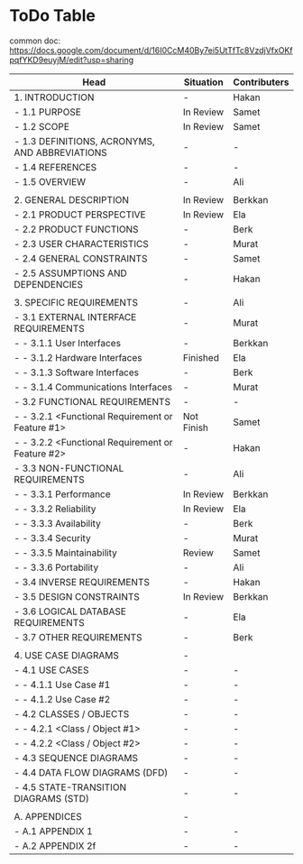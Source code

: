 # ToDo Table

common doc: https://docs.google.com/document/d/16I0CcM40By7ei5UtTfTc8VzdjVfxOKfpqfYKD9euyjM/edit?usp=sharing

|Head                                               |Situation|Contributers|
|---------------------------------------------------|---------|------------|
|1. INTRODUCTION|-|Hakan|
| - 1.1 PURPOSE|In Review|Samet|
| - 1.2 SCOPE|In Review|Samet|
| - 1.3 DEFINITIONS, ACRONYMS, AND ABBREVIATIONS|-|-|
| - 1.4 REFERENCES|-|-|
| - 1.5 OVERVIEW|-|Ali|
||||
| 2. GENERAL DESCRIPTION|In Review|Berkkan|
| - 2.1 PRODUCT PERSPECTIVE|In Review|Ela|
| - 2.2 PRODUCT FUNCTIONS|-|Berk|
| - 2.3 USER CHARACTERISTICS|-|Murat|
| - 2.4 GENERAL CONSTRAINTS|-|Samet|
| - 2.5 ASSUMPTIONS AND DEPENDENCIES|-|Hakan|
||||
| 3. SPECIFIC REQUIREMENTS|-|Ali|
| - 3.1 EXTERNAL INTERFACE REQUIREMENTS|-|Murat|
| - - 3.1.1 User Interfaces|-|Berkkan|
| - - 3.1.2 Hardware Interfaces|Finished|Ela|
| - - 3.1.3 Software Interfaces|-|Berk|
| - - 3.1.4 Communications Interfaces|-|Murat|
| - 3.2 FUNCTIONAL REQUIREMENTS|-|-|
| - - 3.2.1 <Functional Requirement or Feature #1>|Not Finish|Samet|
| - - 3.2.2 <Functional Requirement or Feature #2>|-|Hakan|
| - 3.3 NON-FUNCTIONAL REQUIREMENTS|-|Ali|
| - - 3.3.1 Performance|In Review|Berkkan|
| - - 3.3.2 Reliability|In Review|Ela|
| - - 3.3.3 Availability|-|Berk|
| - - 3.3.4 Security|-|Murat|
| - - 3.3.5 Maintainability|Review|Samet|
| - - 3.3.6 Portability|-|Ali|
| - 3.4 INVERSE REQUIREMENTS|-|Hakan|
| - 3.5 DESIGN CONSTRAINTS|In Review|Berkkan|
| - 3.6 LOGICAL DATABASE REQUIREMENTS|-|Ela|
| - 3.7 OTHER REQUIREMENTS|-|Berk|
||||
| 4. USE CASE DIAGRAMS|-||
| - 4.1 USE CASES|-|-|
| - - 4.1.1 Use Case #1|-|-|
| - - 4.1.2 Use Case #2|-|-|
| - 4.2 CLASSES / OBJECTS|-|-|
| - - 4.2.1 <Class / Object #1>|-|-|
| - - 4.2.2 <Class / Object #2>|-|-|
| - 4.3 SEQUENCE DIAGRAMS|-|-|
| - 4.4 DATA FLOW DIAGRAMS (DFD)|-|-|
| - 4.5 STATE-TRANSITION DIAGRAMS (STD)|-|-|
||||
| A. APPENDICES|-||
| - A.1 APPENDIX 1|-|-|
| - A.2 APPENDIX 2f|-|-|
